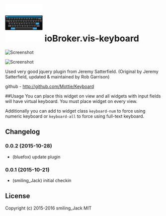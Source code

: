 ![Logo](media/keyboard.png)
ioBroker.vis-keyboard
============


![Screenshot](img/widgets.png)

![Screenshot](img/numpad.png)

Used very good jquery plugin from Jeremy Satterfield. (Original by Jeremy Satterfield, updated & maintained by Rob Garrison)

github - http://github.com/Mottie/Keyboard

##Usage
You can place this widget on view and all widgets with input fields will have virtual keyboard. You must place widget on every view.

Additionally you can add to widget class ```keyboard-num``` to force using numeric keyboard or ```keyboard-all``` to force using full-text keyboard.

## Changelog

### 0.0.2 (2015-10-28)
- (bluefox) update plugin

### 0.0.1 (2015-10-21)
- (smiling_Jack) initial checkin

## License
 Copyright (c) 2015-2016 smiling_Jack
 MIT
